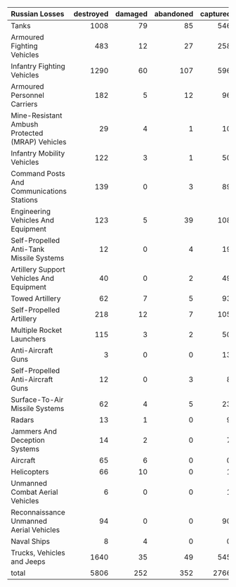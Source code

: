 | Russian Losses                                   |   destroyed |   damaged |   abandoned |   captured |   total |
|:-------------------------------------------------|------------:|----------:|------------:|-----------:|--------:|
| Tanks                                            |        1008 |        79 |          85 |        546 |    1718 |
| Armoured Fighting Vehicles                       |         483 |        12 |          27 |        258 |     780 |
| Infantry Fighting Vehicles                       |        1290 |        60 |         107 |        596 |    2053 |
| Armoured Personnel Carriers                      |         182 |         5 |          12 |         96 |     295 |
| Mine-Resistant Ambush Protected  (MRAP) Vehicles |          29 |         4 |           1 |         10 |      44 |
| Infantry Mobility Vehicles                       |         122 |         3 |           1 |         50 |     176 |
| Command Posts And Communications Stations        |         139 |         0 |           3 |         89 |     231 |
| Engineering Vehicles And Equipment               |         123 |         5 |          39 |        108 |     275 |
| Self-Propelled Anti-Tank Missile Systems         |          12 |         0 |           4 |         19 |      35 |
| Artillery Support Vehicles And Equipment         |          40 |         0 |           2 |         49 |      91 |
| Towed Artillery                                  |          62 |         7 |           5 |         93 |     167 |
| Self-Propelled Artillery                         |         218 |        12 |           7 |        105 |     342 |
| Multiple Rocket Launchers                        |         115 |         3 |           2 |         50 |     170 |
| Anti-Aircraft Guns                               |           3 |         0 |           0 |         13 |      16 |
| Self-Propelled Anti-Aircraft Guns                |          12 |         0 |           3 |          8 |      23 |
| Surface-To-Air Missile Systems                   |          62 |         4 |           5 |         23 |      94 |
| Radars                                           |          13 |         1 |           0 |          9 |      23 |
| Jammers And Deception Systems                    |          14 |         2 |           0 |          7 |      23 |
| Aircraft                                         |          65 |         6 |           0 |          0 |      71 |
| Helicopters                                      |          66 |        10 |           0 |          1 |      77 |
| Unmanned Combat Aerial Vehicles                  |           6 |         0 |           0 |          1 |       7 |
| Reconnaissance Unmanned Aerial Vehicles          |          94 |         0 |           0 |         90 |     184 |
| Naval Ships                                      |           8 |         4 |           0 |          0 |      12 |
| Trucks, Vehicles and Jeeps                       |        1640 |        35 |          49 |        545 |    2269 |
| total                                            |        5806 |       252 |         352 |       2766 |    9176 |